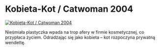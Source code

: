 Kobieta-Kot / Catwoman 2004 
=============
[![Kobieta-Kot / Catwoman 2004 ](http://vidos.pl/images/player.gif)](http://vidos.pl/kobieta-kot-catwoman-2004)

 Nieśmiała plastyczka wpada na trop afery w firmie kosmetycznej, co przypłaca życiem. Odradzając się jako kobieta – kot rozpoczyna prywatną wendettę.
